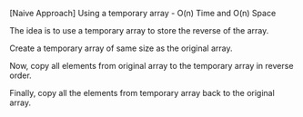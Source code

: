 <p>[Naive Approach] Using a temporary array - O(n) Time and O(n) Space

The idea is to use a temporary array to store the reverse of the array.

Create a temporary array of same size as the original array. 

Now, copy all elements from original array to the temporary array in reverse order.

Finally, copy all the elements from temporary array back to the original array.</p>
